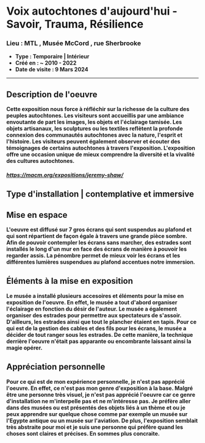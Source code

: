 # **Voix autochtones d'aujourd'hui - Savoir, Trauma, Résilience**
### **Lieu : MTL , Musée McCord** ,  rue Sherbrooke
 - **Type : Temporaire | Intérieur**
 - **Créé en : ~ 2010 - 2022**
 - **Date de visite : 9 Mars 2024**
____________________________

## **Description de l'oeuvre**

**Cette exposition nous force à réfléchir sur la richesse de la culture des peuples autochtones. Les visiteurs sont accueillis par une ambiance envoutante de part les images, les objets et l'éclairage tamisée. Les objets artisanaux, les sculptures ou les textiles reflètent la profonde connexion des communautés autochtones avec la nature, l'esprit et l'histoire. Les visiteurs peuvent également observer et écouter des témoignages de certains autochtones à travers l'exposition. L'exposition offre une occasion unique de mieux comprendre la diversité et la vivalité des cultures autochtones.** 

##### https://macm.org/expositions/jeremy-shaw/

## **Type d'installation | contemplative et immersive**

## **Mise en espace**
**L'oeuvre est diffusé sur 7 gros écrans qui sont suspendus au plafond et qui sont répartient de façon égale à travers une grande pièce sombre. Afin de pouvoir contempler les écrans sans marcher, des estrades sont installés le long d'un mur en face des écrans de manière à pouvoir les regarder assis. La pénombre permet de mieux voir les écrans et les différentes lumières suspendues au plafond accentues notre immersion.**

## **Éléments à la mise en exposition**
**Le musée a installé plusieurs accesoires et éléments pour la mise en exposition de l'oeuvre. En effet, le musée a tout d'abord organiser l'éclairage en fonction du désir de l'auteur. Le musée a également organiser des estrades pour permettre aux spectateurs de s'assoir. D'ailleurs, les estrades ainsi que tout le plancher étaient en tapis. Pour ce qui est de la gestion des cables et des fils pour les écrans, le musée a décider de tout ranger sous les estrades. De cette manière, la technique derrière l'oeuvre n'était pas apparante ou encombrante laissant ainsi la magie opérer.** 

## **Appréciation personnelle**
**Pour ce qui est de mon expérience personnelle, je n'est pas apprécié l'oeuvre. En effet, ce n'est pas mon genre d'exposition à la base. Malgré être une personne très visuel, je n'est pas apprécié l'oeuvre car ce genre d'installation ne m'interpelle pas et ne m'intéresse pas. Je préfère aller dans des musées ou est présentés des objets liés à un thème et ou je peux apprendre sur quelque chose comme par exemple un musée sur l'Egypte antique ou un musée sur l'aviation. De plus, l'exposition semblait très abstraite pour moi et je suis une personne qui préfère quand les choses sont claires et précises. En sommes plus concraite.**
